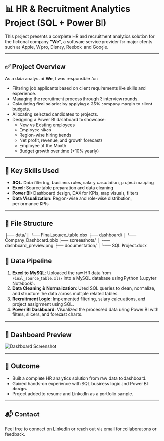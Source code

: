 # 📊 HR & Recruitment Analytics Project (SQL + Power BI)

This project presents a complete HR and recruitment analytics solution for the fictional company **“We”**, a software service provider for major clients such as Apple, Wipro, Disney, Reebok, and Google.

---

## ✅ Project Overview

As a data analyst at **We**, I was responsible for:

- Filtering job applicants based on client requirements like skills and experience.
- Managing the recruitment process through 3 interview rounds.
- Calculating final salaries by applying a 35% company margin to client budgets.
- Allocating selected candidates to projects.
- Designing a Power BI dashboard to showcase:
  - New vs Existing employees
  - Employee hikes
  - Region-wise hiring trends
  - Net profit, revenue, and growth forecasts
  - Employee of the Month
  - Budget growth over time (+10% yearly)

---

## 🧠 Key Skills Used

- **SQL:** Data filtering, business rules, salary calculation, project mapping
- **Excel:** Source table preparation and data cleaning
- **Power BI:** Dashboard design, DAX for KPIs, map visuals, filters
- **Data Visualization:** Region-wise and role-wise distribution, performance KPIs

---

## 📁 File Structure

├── data/
│ └── Final_source_table.xlsx
├── dashboard/
│ └── Company_Dashboard.pbix
├── screenshots/
│ └── dashboard_preview.png
├── documentation/
│ └── SQL Project.docx

## 🔄 Data Pipeline

1. **Excel to MySQL**: Uploaded the raw HR data from `Final_source_table.xlsx` into a MySQL database using Python (Jupyter Notebook).
2. **Data Cleaning & Normalization**: Used SQL queries to clean, normalize, and structure the data across multiple related tables.
3. **Recruitment Logic**: Implemented filtering, salary calculations, and project assignment using SQL.
4. **Power BI Dashboard**: Visualized the processed data using Power BI with filters, slicers, and forecast charts.

---

## 📸 Dashboard Preview

![Dashboard Screenshot](./screenshots/dashboard_preview.png)

---

## 📌 Outcome

- Built a complete HR analytics solution from raw data to dashboard.
- Gained hands-on experience with SQL business logic and Power BI design.
- Project added to resume and LinkedIn as a portfolio sample.

---

## 📬 Contact

Feel free to connect on [LinkedIn]([https://linkedin.com/](https://www.linkedin.com/in/aaqibhu55ain/)) or reach out via email for collaborations or feedback.

